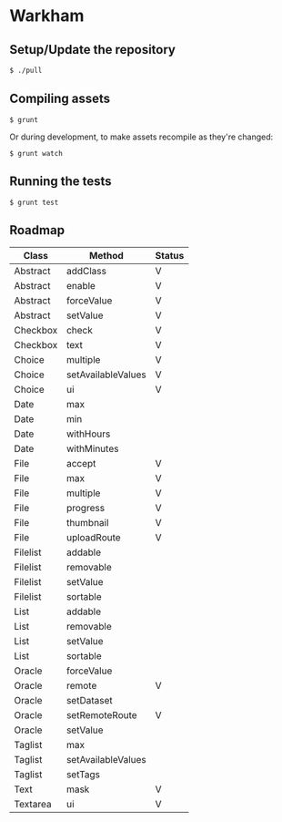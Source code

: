 # Warkham

## Setup/Update the repository

```bash
$ ./pull
```

## Compiling assets

```
$ grunt
```

Or during development, to make assets recompile as they're changed:

```
$ grunt watch
```

## Running the tests

```
$ grunt test
```

## Roadmap

| Class    | Method                  | Status |
| -------- | ----------------------- | ------ |
| Abstract | addClass                | V      |
| Abstract | enable                  | V      |
| Abstract | forceValue              | V      |
| Abstract | setValue                | V      |
| Checkbox | check                   | V      |
| Checkbox | text                    | V      |
| Choice   | multiple                | V      |
| Choice   | setAvailableValues      | V      |
| Choice   | ui                      | V      |
| Date     | max                     |        |
| Date     | min                     |        |
| Date     | withHours               |        |
| Date     | withMinutes             |        |
| File     | accept                  | V      |
| File     | max                     | V      |
| File     | multiple                | V      |
| File     | progress                | V      |
| File     | thumbnail               | V      |
| File     | uploadRoute             | V      |
| Filelist | addable                 |        |
| Filelist | removable               |        |
| Filelist | setValue                |        |
| Filelist | sortable                |        |
| List     | addable                 |        |
| List     | removable               |        |
| List     | setValue                |        |
| List     | sortable                |        |
| Oracle   | forceValue              |        |
| Oracle   | remote                  | V      |
| Oracle   | setDataset              |        |
| Oracle   | setRemoteRoute          | V      |
| Oracle   | setValue                |        |
| Taglist  | max                     |        |
| Taglist  | setAvailableValues      |        |
| Taglist  | setTags                 |        |
| Text     | mask                    | V      |
| Textarea | ui                      | V      |